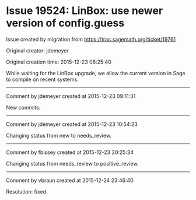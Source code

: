 # Issue 19524: LinBox: use newer version of config.guess

Issue created by migration from https://trac.sagemath.org/ticket/19761

Original creator: jdemeyer

Original creation time: 2015-12-23 08:25:40

While waiting for the LinBox upgrade, we allow the current version in Sage to compile on recent systems.


---

Comment by jdemeyer created at 2015-12-23 09:11:31

New commits:


---

Comment by jdemeyer created at 2015-12-23 10:54:23

Changing status from new to needs_review.


---

Comment by fbissey created at 2015-12-23 20:25:34

Changing status from needs_review to positive_review.


---

Comment by vbraun created at 2015-12-24 23:46:40

Resolution: fixed
